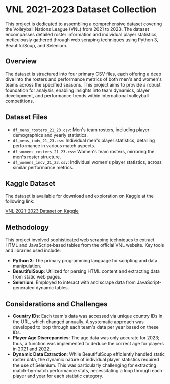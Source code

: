 # VNL 2021-2023 Dataset Collection

This project is dedicated to assembling a comprehensive dataset covering the Volleyball Nations League (VNL) from 2021 to 2023. The dataset encompasses detailed roster information and individual player statistics, meticulously gathered through web scraping techniques using Python 3, BeautifulSoup, and Selenium.

## Overview

The dataset is structured into four primary CSV files, each offering a deep dive into the rosters and performance metrics of both men's and women's teams across the specified seasons. This project aims to provide a robust foundation for analysis, enabling insights into team dynamics, player development, and performance trends within international volleyball competitions.

## Dataset Files

- `df_mens_rosters_21_23.csv`: Men's team rosters, including player demographics and yearly statistics.
- `df_mens_indv_21_23.csv`: Individual men's player statistics, detailing performance in various match aspects.
- `df_womens_rosters_21_23.csv`: Women's team rosters, mirroring the men's roster structure.
- `df_womens_indv_21_23.csv`: Individual women's player statistics, across similar performance metrics.

## Kaggle Dataset

The dataset is available for download and exploration on Kaggle at the following link:

[VNL 2021-2023 Dataset on Kaggle]([https://www.kaggle.com/datasets/zakirpasha/vnl-21-23])

## Methodology

This project involved sophisticated web scraping techniques to extract HTML and JavaScript-based tables from the official VNL website. Key tools and libraries used include:

- **Python 3**: The primary programming language for scripting and data manipulation.
- **BeautifulSoup**: Utilized for parsing HTML content and extracting data from static web pages.
- **Selenium**: Employed to interact with and scrape data from JavaScript-generated dynamic tables.

## Considerations and Challenges

- **Country IDs**: Each team's data was accessed via unique country IDs in the URL, which changed annually. A systematic approach was developed to loop through each team's data per year based on these IDs.
- **Player Age Discrepancies**: The age data was only accurate for 2023; thus, a function was implemented to deduce the correct age for players in 2021 and 2022.
- **Dynamic Data Extraction**: While BeautifulSoup efficiently handled static roster data, the dynamic nature of individual player statistics required the use of Selenium. This was particularly challenging for extracting match-by-match performance stats, necessitating a loop through each player and year for each statistic category.

